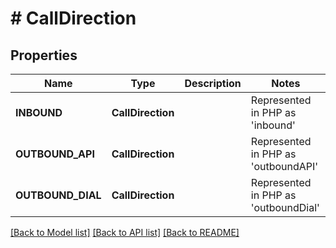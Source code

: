 # # CallDirection

## Properties

Name | Type | Description | Notes
------------ | ------------- | ------------- | -------------
| **INBOUND** | **CallDirection** |  | Represented in PHP as 'inbound' |
| **OUTBOUND_API** | **CallDirection** |  | Represented in PHP as 'outboundAPI' |
| **OUTBOUND_DIAL** | **CallDirection** |  | Represented in PHP as 'outboundDial' |

[[Back to Model list]](../../README.md#models) [[Back to API list]](../../README.md#endpoints) [[Back to README]](../../README.md)
